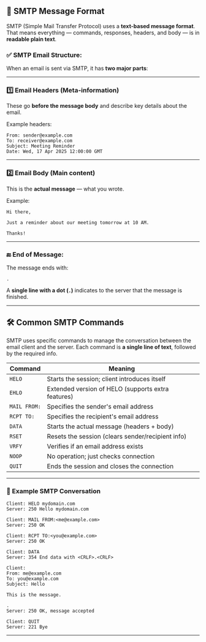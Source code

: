 ## 📧 **SMTP Message Format**

SMTP (Simple Mail Transfer Protocol) uses a **text-based message format**. That means everything — commands, responses, headers, and body — is in **readable plain text**.

### ✅ SMTP Email Structure:
When an email is sent via SMTP, it has **two major parts**:

---

### 1️⃣ **Email Headers** (Meta-information)
These go **before the message body** and describe key details about the email.

Example headers:
```
From: sender@example.com
To: receiver@example.com
Subject: Meeting Reminder
Date: Wed, 17 Apr 2025 12:00:00 GMT
```

---

### 2️⃣ **Email Body** (Main content)
This is the **actual message** — what you wrote.

Example:
```
Hi there,

Just a reminder about our meeting tomorrow at 10 AM.

Thanks!
```

---

### 🔚 End of Message:
The message ends with:
```
.
```
A **single line with a dot (`.`)** indicates to the server that the message is finished.

---

## 🛠️ **Common SMTP Commands**

SMTP uses specific commands to manage the conversation between the email client and the server. Each command is **a single line of text**, followed by the required info.

| Command     | Meaning                                         |
|-------------|--------------------------------------------------|
| `HELO`      | Starts the session; client introduces itself     |
| `EHLO`      | Extended version of HELO (supports extra features) |
| `MAIL FROM:`| Specifies the sender's email address             |
| `RCPT TO:`  | Specifies the recipient's email address          |
| `DATA`      | Starts the actual message (headers + body)       |
| `RSET`      | Resets the session (clears sender/recipient info)|
| `VRFY`      | Verifies if an email address exists              |
| `NOOP`      | No operation; just checks connection             |
| `QUIT`      | Ends the session and closes the connection       |

---

### 🧪 Example SMTP Conversation

```
Client: HELO mydomain.com
Server: 250 Hello mydomain.com

Client: MAIL FROM:<me@example.com>
Server: 250 OK

Client: RCPT TO:<you@example.com>
Server: 250 OK

Client: DATA
Server: 354 End data with <CRLF>.<CRLF>

Client:
From: me@example.com
To: you@example.com
Subject: Hello

This is the message.

.
Server: 250 OK, message accepted

Client: QUIT
Server: 221 Bye
```

---
